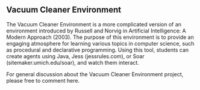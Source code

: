 ## Vacuum Cleaner Environment ##

The Vacuum Cleaner Environment is a more complicated version of an environment introduced by Russell and Norvig in Artificial Intelligence: A Modern Approach (2003).  The purpose of this environment is to provide an engaging atmosphere for learning various topics in computer science, such as procedural and declarative programming.  Using this tool, students can create agents using Java, Jess (jessrules.com), or Soar (sitemaker.umich.edu/soar), and watch them interact.

For general discussion about the Vacuum Cleaner Environment project, please free to comment here.
